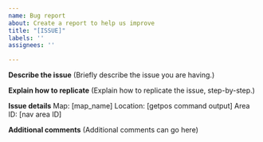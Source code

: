 ```yaml
---
name: Bug report
about: Create a report to help us improve
title: "[ISSUE]"
labels: ''
assignees: ''

---
```


**Describe the issue**
(Briefly describe the issue you are having.)

**Explain how to replicate**
(Explain how to replicate the issue, step-by-step.)

**Issue details**
Map: [map_name]
Location: [getpos command output]
Area ID: [nav area ID]

**Additional comments**
(Additional comments can go here)
